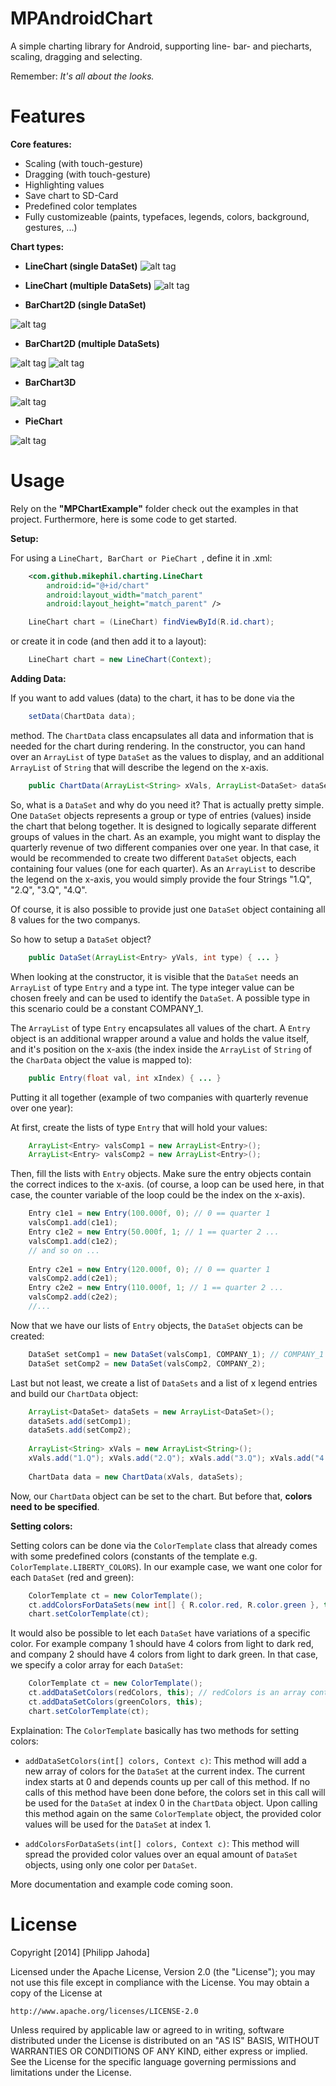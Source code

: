 MPAndroidChart
=======

A simple charting library for Android, supporting line- bar- and piecharts, scaling, dragging and selecting.

Remember: *It's all about the looks.*

Features
=======

**Core features:**
 - Scaling (with touch-gesture)
 - Dragging (with touch-gesture)
 - Highlighting values 
 - Save chart to SD-Card
 - Predefined color templates
 - Fully customizeable (paints, typefaces, legends, colors, background, gestures, ...)
 
**Chart types:**
 - **LineChart (single DataSet)**
![alt tag](https://raw.github.com/PhilJay/MPChart/master/screenshots/linechart.png)
 - **LineChart (multiple DataSets)**
![alt tag](https://raw.github.com/PhilJay/MPChart/experimental/screenshots/linechart_multiline.png)

 - **BarChart2D (single DataSet)**

![alt tag](https://raw.github.com/PhilJay/MPChart/master/screenshots/barchart2d.png)

 - **BarChart2D (multiple DataSets)**

![alt tag](https://raw.github.com/PhilJay/MPChart/master/screenshots/barchart2d_multi_dataset_date1.png)
![alt tag](https://raw.github.com/PhilJay/MPChart/master/screenshots/barchart2d_multi_dataset.png)

 - **BarChart3D**

![alt tag](https://raw.github.com/PhilJay/MPChart/master/screenshots/barchart3d.png)

 - **PieChart**

![alt tag](https://raw.github.com/PhilJay/MPChart/master/screenshots/piechart_selected.png)



Usage
=======

Rely on the **"MPChartExample"** folder check out the examples in that project. Furthermore, here is some code to get started.

**Setup:**

For using a <code>LineChart, BarChart or PieChart </code>, define it in .xml:
```xml
    <com.github.mikephil.charting.LineChart
        android:id="@+id/chart"
        android:layout_width="match_parent"
        android:layout_height="match_parent" />
``` 
```java
    LineChart chart = (LineChart) findViewById(R.id.chart);
``` 

or create it in code (and then add it to a layout):
```java
    LineChart chart = new LineChart(Context);
```   

**Adding Data:**

If you want to add values (data) to the chart, it has to be done via the 

```java
    setData(ChartData data);
```
method. The <code>ChartData</code> class encapsulates all data and information that is needed for the chart during rendering. In the constructor, you can hand over an <code>ArrayList</code> of type <code>DataSet</code> as the values to display, and an additional <code>ArrayList</code> of <code>String</code> that will describe the legend on the x-axis.

```java
    public ChartData(ArrayList<String> xVals, ArrayList<DataSet> dataSets) { ... }
```

So, what is a <code>DataSet</code> and why do you need it? That is actually pretty simple. One <code>DataSet</code> objects represents a group or type of entries (values) inside the chart that belong together. It is designed to logically separate different groups of values in the chart. As an example, you might want to display the quarterly revenue of two different companies over one year. In that case, it would be recommended to create two different <code>DataSet</code> objects, each containing four values (one for each quarter). As an <code>ArrayList<String></code> to describe the legend on the x-axis, you would simply provide the four Strings "1.Q", "2.Q", "3.Q", "4.Q".

Of course, it is also possible to provide just one <code>DataSet</code> object containing all 8 values for the two companys. 

So how to setup a <code>DataSet</code> object?
```java
    public DataSet(ArrayList<Entry> yVals, int type) { ... }
```

When looking at the constructor, it is visible that the <code>DataSet</code> needs an <code>ArrayList</code> of type <code>Entry</code> and a type int. The type integer value can be chosen freely and can be used to identify the <code>DataSet</code>. A possible type in this scenario could be a constant COMPANY_1.

The <code>ArrayList</code> of type <code>Entry</code> encapsulates all values of the chart. A <code>Entry</code> object is an additional wrapper around a value and holds the value itself, and it's position on the x-axis (the index inside the <code>ArrayList</code> of <code>String</code> of the <code>CharData</code> object the value is mapped to):
```java
    public Entry(float val, int xIndex) { ... }
```

Putting it all together (example of two companies with quarterly revenue over one year):

At first, create the lists of type <code>Entry</code> that will hold your values:

```java
    ArrayList<Entry> valsComp1 = new ArrayList<Entry>();
    ArrayList<Entry> valsComp2 = new ArrayList<Entry>();
```
Then, fill the lists with <code>Entry</code> objects. Make sure the entry objects contain the correct indices to the x-axis. (of course, a loop can be used here, in that case, the counter variable of the loop could be the index on the x-axis).

```java
    Entry c1e1 = new Entry(100.000f, 0); // 0 == quarter 1
    valsComp1.add(c1e1);
    Entry c1e2 = new Entry(50.000f, 1; // 1 == quarter 2 ...
    valsComp1.add(c1e2);
    // and so on ...
    
    Entry c2e1 = new Entry(120.000f, 0); // 0 == quarter 1
    valsComp2.add(c2e1);
    Entry c2e2 = new Entry(110.000f, 1; // 1 == quarter 2 ...
    valsComp2.add(c2e2);
    //...
```

Now that we have our lists of <code>Entry</code> objects, the <code>DataSet</code> objects can be created:
```java
    DataSet setComp1 = new DataSet(valsComp1, COMPANY_1); // COMPANY_1 is a constant integer and can be chosen freely
    DataSet setComp2 = new DataSet(valsComp2, COMPANY_2);
```
Last but not least, we create a list of <code>DataSets</code> and a list of x legend entries and build our <code>ChartData</code> object:

```java
    ArrayList<DataSet> dataSets = new ArrayList<DataSet>();
    dataSets.add(setComp1);
    dataSets.add(setComp2);
    
    ArrayList<String> xVals = new ArrayList<String>();
    xVals.add("1.Q"); xVals.add("2.Q"); xVals.add("3.Q"); xVals.add("4.Q"); 
    
    ChartData data = new ChartData(xVals, dataSets);
```

Now, our <code>ChartData</code> object can be set to the chart. But before that, **colors need to be specified**. 


**Setting colors:**

Setting colors can be done via the <code>ColorTemplate</code> class that already comes with some predefined colors (constants of the template e.g. <code>ColorTemplate.LIBERTY_COLORS</code>). In our example case, we want one color for each <code>DataSet</code> (red and green):
```java
    ColorTemplate ct = new ColorTemplate();
    ct.addColorsForDataSets(new int[] { R.color.red, R.color.green }, this);
    chart.setColorTemplate(ct);
```

It would also be possible to let each <code>DataSet</code> have variations of a specific color. For example company 1 should have 4 colors from light to dark red, and company 2 should have 4 colors from light to dark green. In that case, we specify a color array for each <code>DataSet</code>:
```java
    ColorTemplate ct = new ColorTemplate();
    ct.addDataSetColors(redColors, this); // redColors is an array containing 4 colors
    ct.addDataSetColors(greenColors, this);
    chart.setColorTemplate(ct);
```

Explaination: The <code>ColorTemplate</code> basically has two methods for setting colors:

 - <code>addDataSetColors(int[] colors, Context c)</code>: This method will add a new array of colors for the <code>DataSet</code> at the current index. The current index starts at 0 and depends counts up per call of this method. If no calls of this method have been done before, the colors set in this call will be used for the <code>DataSet</code> at index 0 in the <code>ChartData</code> object. Upon calling this method again on the same <code>ColorTemplate</code> object, the provided color values will be used for the <code>DataSet</code> at index 1.
 
 - <code>addColorsForDataSets(int[] colors, Context c)</code>: This method will spread the provided color values over an equal amount of <code>DataSet</code> objects, using only one color per <code>DataSet</code>.

More documentation and example code coming soon.



License
=======
Copyright [2014] [Philipp Jahoda]

Licensed under the Apache License, Version 2.0 (the "License");
you may not use this file except in compliance with the License.
You may obtain a copy of the License at

    http://www.apache.org/licenses/LICENSE-2.0

Unless required by applicable law or agreed to in writing, software
distributed under the License is distributed on an "AS IS" BASIS,
WITHOUT WARRANTIES OR CONDITIONS OF ANY KIND, either express or implied.
See the License for the specific language governing permissions and
limitations under the License.
